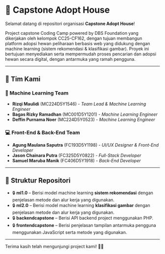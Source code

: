 # 🐾 Capstone Adopt House

Selamat datang di repositori organisasi **Capstone Adopt House**!

Project capstone Coding Camp powered by DBS Foundation yang dikerjakan oleh kelompok CC25-CF162, dengan tujuan membangun platform adopsi hewan peliharaan berbasis web yang didukung dengan machine learning (sistem rekomendasi & klasifikasi gambar). Proyek ini bertujuan menyediakan serta mempermudah proses pencarian dan adopsi hewan secara digital, dengan antarmuka yang ramah pengguna.

---

## 👥 Tim Kami

### 🔬 Machine Learning Team
- **Rizqi Maulidi** (MC224D5Y1546) - *Team Lead & Machine Learning Engineer*
- **Bagas Rizky Ramadhan** (MC001D5Y1201) - *Machine Learning Engineer*
- **Deffin Purnama Noer** (MC224D5Y0523) - *Machine Learning Engineer*

### 💻 Front-End & Back-End Team
- **Agung Maulana Saputra** (FC193D5Y1198) - *UI/UX Designer & Front-End Developer*
- **Jason Chainara Putra** (FC325D5Y0822) - *Full-Stack Developer*
- **Samuel Maruba Manik** (FC406D5Y1918) - *Back-End Developer*

---

## 📂 Struktur Repositori

- 🔒 **ml1.0** – Berisi model machine learning **sistem rekomendasi** dengan penjelasan metode dan alur kerja yang digunakan.
- 🔒 **ml2.0** – Berisi model machine learning **klasifikasi gambar** dengan penjelasan metode dan alur kerja yang digunakan.
- 🔒 **backendcapstone** – Berisi API backend project menggunakan PHP.
- 🔒 **frontendcapstone** – Berisi penjelasan tampilan antarmuka pengguna menggunakan JavaScript serta metode yang digunakan.

---

Terima kasih telah mengunjungi project kami! 🐶🐱
